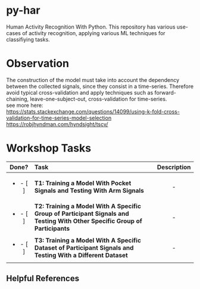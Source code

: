 # py-har
Human Activity Recognition With Python. This repository has various use-cases of activity recognition, applying various ML techniques for classifiying tasks.

# Observation

The construction of the model must take into account the dependency between the collected signals, since they consist in a time-series. 
Therefore avoid typical cross-validation and apply techniques such as forward-chaining, leave-one-subject-out, cross-validation for time-series.  
see more here:  
https://stats.stackexchange.com/questions/14099/using-k-fold-cross-validation-for-time-series-model-selection 
https://robjhyndman.com/hyndsight/tscv/  

# Workshop Tasks
| Done? | Task   | Description |
| :---: | :--- | :---: |
|<ul><li>- [ ] </li></ul>| **T1: Training a Model With Pocket Signals and Testing With Arm Signals** | -  |
|<ul><li>- [ ] </li></ul>| **T2: Training a Model With A Specific Group of Participant Signals and Testing With Other Specific Group of Participants** | -  |
|<ul><li>- [ ] </li></ul>| **T3: Training a Model With A Specific Dataset of Participant Signals and Testing With a Different Dataset** | -  |

## Helpful References  
